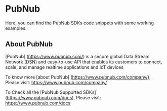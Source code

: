 # PubNub

Here, you can find the PubNub SDKs code snippets with some working examples.


About PubNub
------------

[PubNub] (https://www.pubnub.com/) is a secure global Data Stream Network (DSN) and easy-to-use API that enables its customers to connect, scale, and manage realtime applications and IoT devices

To know more [about PubNub] (https://www.pubnub.com/company/), Please visit: https://www.pubnub.com/company/

To Check all the [PubNub Supported SDKs] (https://www.pubnub.com/docs), Please visit: https://www.pubnub.com/docs
